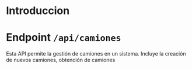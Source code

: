 # Introduccion

# Endpoint `/api/camiones`

Esta API permite la gestión de camiones en un sistema. Incluye la creación de nuevos camiones, obtención de camiones
